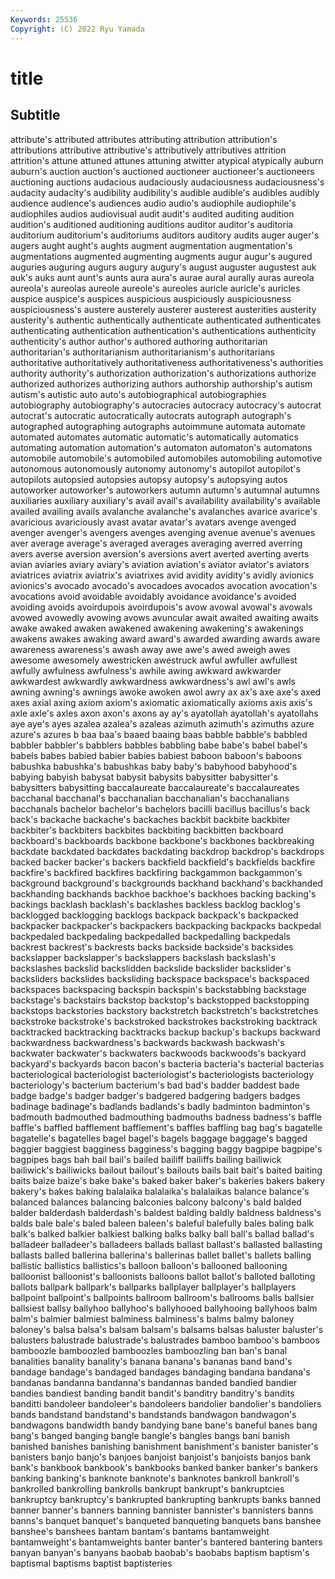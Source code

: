 ```yaml
---
Keywords: 25536
Copyright: (C) 2022 Ryu Yamada
---
```



# title

## Subtitle
attribute's attributed attributes attributing attribution attribution's attributions
attributive attributive's attributively attributives attrition attrition's attune attuned attunes attuning
atwitter atypical atypically auburn auburn's auction auction's auctioned auctioneer auctioneer's
auctioneers auctioning auctions audacious audaciously audaciousness audaciousness's audacity audacity's audibility
audibility's audible audible's audibles audibly audience audience's audiences audio audio's
audiophile audiophile's audiophiles audios audiovisual audit audit's audited auditing audition
audition's auditioned auditioning auditions auditor auditor's auditoria auditorium auditorium's auditoriums
auditors auditory audits auger auger's augers aught aught's aughts augment
augmentation augmentation's augmentations augmented augmenting augments augur augur's augured auguries
auguring augurs augury augury's august auguster augustest auk auk's auks
aunt aunt's aunts aura aura's aurae aural aurally auras aureola
aureola's aureolas aureole aureole's aureoles auricle auricle's auricles auspice auspice's
auspices auspicious auspiciously auspiciousness auspiciousness's austere austerely austerer austerest austerities
austerity austerity's authentic authentically authenticate authenticated authenticates authenticating authentication authentication's
authentications authenticity authenticity's author author's authored authoring authoritarian authoritarian's authoritarianism
authoritarianism's authoritarians authoritative authoritatively authoritativeness authoritativeness's authorities authority authority's authorization
authorization's authorizations authorize authorized authorizes authorizing authors authorship authorship's autism
autism's autistic auto auto's autobiographical autobiographies autobiography autobiography's autocracies autocracy
autocracy's autocrat autocrat's autocratic autocratically autocrats autograph autograph's autographed autographing
autographs autoimmune automata automate automated automates automatic automatic's automatically automatics
automating automation automation's automaton automaton's automatons automobile automobile's automobiled automobiles
automobiling automotive autonomous autonomously autonomy autonomy's autopilot autopilot's autopilots autopsied
autopsies autopsy autopsy's autopsying autos autoworker autoworker's autoworkers autumn autumn's
autumnal autumns auxiliaries auxiliary auxiliary's avail avail's availability availability's available
availed availing avails avalanche avalanche's avalanches avarice avarice's avaricious avariciously
avast avatar avatar's avatars avenge avenged avenger avenger's avengers avenges
avenging avenue avenue's avenues aver average average's averaged averages averaging
averred averring avers averse aversion aversion's aversions avert averted averting
averts avian aviaries aviary aviary's aviation aviation's aviator aviator's aviators
aviatrices aviatrix aviatrix's aviatrixes avid avidity avidity's avidly avionics avionics's
avocado avocado's avocadoes avocados avocation avocation's avocations avoid avoidable avoidably
avoidance avoidance's avoided avoiding avoids avoirdupois avoirdupois's avow avowal avowal's
avowals avowed avowedly avowing avows avuncular await awaited awaiting awaits
awake awaked awaken awakened awakening awakening's awakenings awakens awakes awaking
award award's awarded awarding awards aware awareness awareness's awash away
awe awe's awed aweigh awes awesome awesomely awestricken awestruck awful
awfuller awfullest awfully awfulness awfulness's awhile awing awkward awkwarder awkwardest
awkwardly awkwardness awkwardness's awl awl's awls awning awning's awnings awoke
awoken awol awry ax ax's axe axe's axed axes axial
axing axiom axiom's axiomatic axiomatically axioms axis axis's axle axle's
axles axon axon's axons ay ay's ayatollah ayatollah's ayatollahs aye
aye's ayes azalea azalea's azaleas azimuth azimuth's azimuths azure azure's
azures b baa baa's baaed baaing baas babble babble's babbled
babbler babbler's babblers babbles babbling babe babe's babel babel's babels
babes babied babier babies babiest baboon baboon's baboons babushka babushka's
babushkas baby baby's babyhood babyhood's babying babyish babysat babysit babysits
babysitter babysitter's babysitters babysitting baccalaureate baccalaureate's baccalaureates bacchanal bacchanal's bacchanalian
bacchanalian's bacchanalians bacchanals bachelor bachelor's bachelors bacilli bacillus bacillus's back
back's backache backache's backaches backbit backbite backbiter backbiter's backbiters backbites
backbiting backbitten backboard backboard's backboards backbone backbone's backbones backbreaking backdate
backdated backdates backdating backdrop backdrop's backdrops backed backer backer's backers
backfield backfield's backfields backfire backfire's backfired backfires backfiring backgammon backgammon's
background background's backgrounds backhand backhand's backhanded backhanding backhands backhoe backhoe's
backhoes backing backing's backings backlash backlash's backlashes backless backlog backlog's
backlogged backlogging backlogs backpack backpack's backpacked backpacker backpacker's backpackers backpacking
backpacks backpedal backpedaled backpedaling backpedalled backpedalling backpedals backrest backrest's backrests
backs backside backside's backsides backslapper backslapper's backslappers backslash backslash's backslashes
backslid backslidden backslide backslider backslider's backsliders backslides backsliding backspace backspace's
backspaced backspaces backspacing backspin backspin's backstabbing backstage backstage's backstairs backstop
backstop's backstopped backstopping backstops backstories backstory backstretch backstretch's backstretches backstroke
backstroke's backstroked backstrokes backstroking backtrack backtracked backtracking backtracks backup backup's
backups backward backwardness backwardness's backwards backwash backwash's backwater backwater's backwaters
backwoods backwoods's backyard backyard's backyards bacon bacon's bacteria bacteria's bacterial
bacterias bacteriological bacteriologist bacteriologist's bacteriologists bacteriology bacteriology's bacterium bacterium's bad
bad's badder baddest bade badge badge's badger badger's badgered badgering
badgers badges badinage badinage's badlands badlands's badly badminton badminton's badmouth
badmouthed badmouthing badmouths badness badness's baffle baffle's baffled bafflement bafflement's
baffles baffling bag bag's bagatelle bagatelle's bagatelles bagel bagel's bagels
baggage baggage's bagged baggier baggiest bagginess bagginess's bagging baggy bagpipe
bagpipe's bagpipes bags bah bail bail's bailed bailiff bailiffs bailing
bailiwick bailiwick's bailiwicks bailout bailout's bailouts bails bait bait's baited
baiting baits baize baize's bake bake's baked baker baker's bakeries
bakers bakery bakery's bakes baking balalaika balalaika's balalaikas balance balance's
balanced balances balancing balconies balcony balcony's bald balded balder balderdash
balderdash's baldest balding baldly baldness baldness's balds bale bale's baled
baleen baleen's baleful balefully bales baling balk balk's balked balkier
balkiest balking balks balky ball ball's ballad ballad's balladeer balladeer's
balladeers ballads ballast ballast's ballasted ballasting ballasts balled ballerina ballerina's
ballerinas ballet ballet's ballets balling ballistic ballistics ballistics's balloon balloon's
ballooned ballooning balloonist balloonist's balloonists balloons ballot ballot's balloted balloting
ballots ballpark ballpark's ballparks ballplayer ballplayer's ballplayers ballpoint ballpoint's ballpoints
ballroom ballroom's ballrooms balls ballsier ballsiest ballsy ballyhoo ballyhoo's ballyhooed
ballyhooing ballyhoos balm balm's balmier balmiest balminess balminess's balms balmy
baloney baloney's balsa balsa's balsam balsam's balsams balsas baluster baluster's
balusters balustrade balustrade's balustrades bamboo bamboo's bamboos bamboozle bamboozled bamboozles
bamboozling ban ban's banal banalities banality banality's banana banana's bananas
band band's bandage bandage's bandaged bandages bandaging bandana bandana's bandanas
bandanna bandanna's bandannas banded bandied bandier bandies bandiest banding bandit
bandit's banditry banditry's bandits banditti bandoleer bandoleer's bandoleers bandolier bandolier's
bandoliers bands bandstand bandstand's bandstands bandwagon bandwagon's bandwagons bandwidth bandy
bandying bane bane's baneful banes bang bang's banged banging bangle
bangle's bangles bangs bani banish banished banishes banishing banishment banishment's
banister banister's banisters banjo banjo's banjoes banjoist banjoist's banjoists banjos
bank bank's bankbook bankbook's bankbooks banked banker banker's bankers banking
banking's banknote banknote's banknotes bankroll bankroll's bankrolled bankrolling bankrolls bankrupt
bankrupt's bankruptcies bankruptcy bankruptcy's bankrupted bankrupting bankrupts banks banned banner
banner's banners banning bannister bannister's bannisters banns banns's banquet banquet's
banqueted banqueting banquets bans banshee banshee's banshees bantam bantam's bantams
bantamweight bantamweight's bantamweights banter banter's bantered bantering banters banyan banyan's
banyans baobab baobab's baobabs baptism baptism's baptismal baptisms baptist baptisteries
